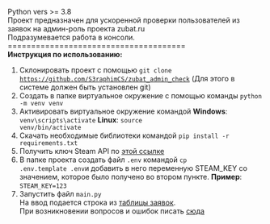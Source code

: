 Python vers >= 3.8<br>
Проект предназначен для ускоренной проверки пользователей из заявок на админ-роль проекта zubat.ru<br>
Подразумевается работа в консоли.<br>
======================================<br>
<b>Инструкция по использованию:</b><br>
1) Склонировать проект с помощью <code>git clone https://github.com/S3raphimCS/zubat_admin_check</code> (Для этого в системе должен быть установлен git)<br>
2) Создать в папке виртуальное окружение с помощью команды <code>python -m venv venv</code><br>
3) Активировать виртуальное окружение командой <b>Windows</b>: <code>venv\scripts\activate</code> <b>Linux</b>: <code>source venv/bin/activate</code><br>
4) Скачать необходимые библиотеки командой <code>pip install -r requirements.txt</code>
5) Получить ключ Steam API по <a href='https://steamcommunity.com/dev'>этой ссылке</a> <br>
6) В папке проекта создать файл <code>.env</code> командой <code>cp .env.template .env</code>и добавить в него переменную STEAM_KEY со значением, которое было получено во втором пункте. <b>Пример</b>: <code>STEAM_KEY=123</code><br>
7) Запустить файл <code>main.py</code><br>
На ввод подается строка из <u>таблицы заявок</u>.<br>
При возникновении вопросов и ошибок писать <a href='https://t.me/S3raphimCS'>сюда</a>
